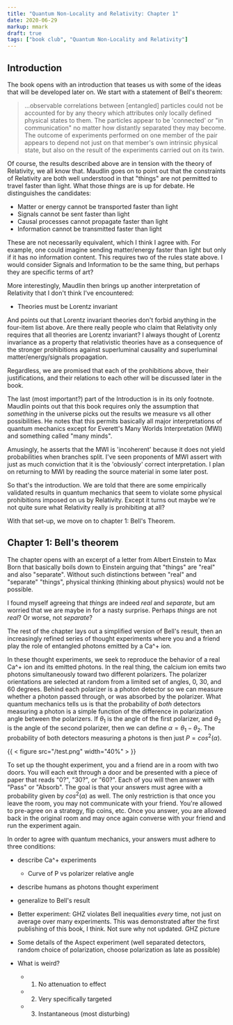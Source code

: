 ```yaml
---
title: "Quantum Non-Locality and Relativity: Chapter 1"
date: 2020-06-29
markup: mmark
draft: true
tags: ["book club", "Quantum Non-Locality and Relativity"]
---
```


## Introduction

The book opens with an introduction that teases us with some of the ideas that will be developed later on. We start with a statement of Bell's theorem:

> ...observable correlations between [entangled] particles could not be accounted for by any theory which attributes only locally defined physical states to them. The particles appear to be 'connected' or "in communication" no matter how distantly separated they may become. The outcome of experiments performed on one member of the pair appears to depend not just on that member's own intrinsic physical state, but also on the result of the experiments carried out on its twin.

Of course, the results described above are in tension with the theory of Relativity, we all know that. Maudlin goes on to point out that the constraints of Relativity are both well understood in that "things" are not permitted to travel faster than light. What those _things_ are is up for debate. He distinguishes the candidates:

- Matter or energy cannot be transported faster than light
- Signals cannot be sent faster than light
- Causal processes cannot propagate faster than light
- Information cannot be transmitted faster than light

These are not necessarily equivalent, which I think I agree with. For example, one could imagine sending matter/energy faster than light but only if it has no information content. This requires two of the rules state above. I would consider Signals and Information to be the same thing, but perhaps they are specific terms of art?

More interestingly, Maudlin then brings up another interpretation of Relativity that I don't think I've encountered:

- Theories must be Lorentz invariant

And points out that Lorentz invariant theories don't forbid anything in the four-item list above. Are there really people who claim that Relativity only requires that all theories are Lorentz invariant? I always thought of Lorentz invariance as a property that relativistic theories have as a consequence of the stronger prohibitions against superluminal causality and superluminal matter/energy/signals propagation.

Regardless, we are promised that each of the prohibitions above, their justifications, and their relations to each other will be discussed later in the book.

The last (most important?) part of the Introduction is in its only footnote. Maudlin points out that this book requires only the assumption that _something_ in the universe picks out the results we measure vs all other possibilities. He notes that this permits basically all major interpretations of quantum mechanics except for Everett's Many Worlds Interpretation (MWI) and something called "many minds".

Amusingly, he asserts that the MWI is 'incoherent' because it does not yield probabilities when branches split. I've seen proponents of MWI assert with just as much conviction that it is the 'obviously' correct interpretation. I plan on returning to MWI by reading the source material in some later post.

So that's the introduction. We are told that there are some empirically validated results in quantum mechanics that seem to violate some physical prohibitions imposed on us by Relativity. Except it turns out maybe we're not quite sure what Relativity really is prohibiting at all?

With that set-up, we move on to chapter 1: Bell's Theorem.

## Chapter 1: Bell's theorem

The chapter opens with an excerpt of a letter from Albert Einstein to Max Born that basically boils down to Einstein arguing that "things" are "real" and also "separate". Without such distinctions between "real" and "separate" "things", physical thinking (thinking about physics) would not be possible.

I found myself agreeing that _things_ are indeed _real_ and _separate_, but am worried that we are maybe in for a nasty surprise. Perhaps _things_ are not _real_? Or worse, not _separate_?

The rest of the chapter lays out a simplified version of Bell's result, then an increasingly refined series of thought experiments where you and a friend play the role of entangled photons emitted by a Ca^+ ion.

In these thought experiments, we seek to reproduce the behavior of a real Ca^+ ion and its emitted photons. In the real thing, the calcium ion emits two photons simultaneously toward two different polarizers. The polarizer orientations are selected at random from a limited set of angles, 0, 30, and 60 degrees. Behind each polarizer is a photon detector so we can measure whether a photon passed through, or was absorbed by the polarizer. What quantum mechanics tells us is that the probability of _both_ detectors measuring a photon is a simple function of the difference in polarization angle between the polarizers. If $\theta_1$ is the angle of the first polarizer, and $\theta_2$ is the angle of the second polarizer, then we can define $\alpha = \theta_1 - \theta_2$. The probability of both detectors measuring a photons is then just $P = cos^2(\alpha)$.

{{ < figure src="/test.png" width="40%" > }}

To set up the thought experiment, you and a friend are in a room with two doors. You will each exit through a door and be presented with a piece of paper that reads "0?", "30?", or "60?". Each of you will then answer with "Pass" or "Absorb". The goal is that your answers must agree with a probability given by $cos^2(\alpha)$ as well. The only restriction is that once you leave the room, you may not communicate with your friend. You're allowed to pre-agree on a strategy, flip coins, etc. Once you answer, you are allowed back in the original room and may once again converse with your friend and run the experiment again.

In order to agree with quantum mechanics, your answers must adhere to three conditions:

- describe Ca^+ experiments
  - Curve of P vs polarizer relative angle
- describe humans as photons thought experiment
- generalize to Bell's result
- Better experiment: GHZ violates Bell inequalities *every* time, not just on average over many experiments. This was demonstrated after the first publishing of this book, I think. Not sure why not updated. GHZ picture
- Some details of the Aspect experiment (well separated detectors, random choice of polarization, choose polarization as late as possible)

- What is weird?
  - 1. No attenuation to effect
  - 2. Very specifically targeted
  - 3. Instantaneous (most disturbing)
